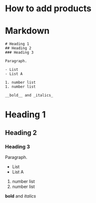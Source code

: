 

# How to add products



# Markdown

```
# Heading 1
## Heading 2
### Heading 3

Paragraph. 

- List
- List A

1. number list
1. number list

__bold__ and _italics_
```

# Heading 1
## Heading 2
### Heading 3

Paragraph. 

- List
- List A

1. number list
1. number list

__bold__ and _italics_
